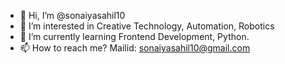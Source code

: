- 👋 Hi, I’m @sonaiyasahil10
- 👀 I’m interested in Creative Technology, Automation, Robotics
-  🌱 I’m currently learning Frontend Development, Python.
- 📫 How to reach me? Mailid: sonaiyasahil10@gmail.com

<!---
sonaiyasahil10/sonaiyasahil10 is a ✨ special ✨ repository because its `README.md` (this file) appears on your GitHub profile.
You can click the Preview link to take a look at your changes.
--->


